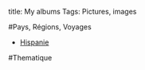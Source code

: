 title: My albums
Tags: Pictures, images

#Pays, Régions, Voyages
* [Hispanie](http://jproussaffa.pythonanywhere.com/flickr/hispanie.html)



#Thematique